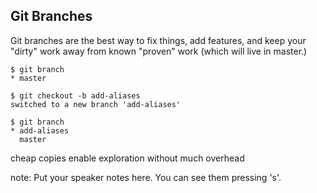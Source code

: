 ##  Git Branches

Git branches are the best way to fix things, add features, and keep your "dirty" work away from known "proven" work (which will live in master.)

    $ git branch
    * master

    $ git checkout -b add-aliases
    switched to a new branch 'add-aliases'

    $ git branch
    * add-aliases
      master

cheap copies enable exploration without much overhead

note:
    Put your speaker notes here.
    You can see them pressing 's'.
